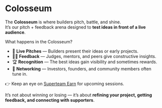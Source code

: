 # Colosseum

The **Colosseum** is where builders pitch, battle, and shine.  
It’s our pitch + feedback arena designed to **test ideas in front of a live audience**.

What happens in the Colosseum?

- 🎤 **Live Pitches** — Builders present their ideas or early projects.  
- 🧑‍⚖️ **Feedback** — Judges, mentors, and peers give constructive insights.  
- 🏆 **Recognition** — The best ideas gain visibility and sometimes rewards.  
- 🤝 **Networking** — Investors, founders, and community members often tune in.  

👉 Keep an eye on [Superteam Earn](https://earn.superteam.fun/hackathon/breakout) for upcoming sessions.

It’s not about winning or losing — it’s about **refining your project, getting feedback, and connecting with supporters**.  
